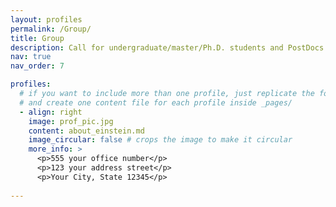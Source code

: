 ```yaml
---
layout: profiles
permalink: /Group/
title: Group
description: Call for undergraduate/master/Ph.D. students and PostDocs. If you are interested in Industrial Cyber-Physical Systems and Intelligent unmanned system, welcome to join us: ruonan.liu@sjtu.edu.cn.
nav: true
nav_order: 7

profiles:
  # if you want to include more than one profile, just replicate the following block
  # and create one content file for each profile inside _pages/
  - align: right
    image: prof_pic.jpg
    content: about_einstein.md
    image_circular: false # crops the image to make it circular
    more_info: >
      <p>555 your office number</p>
      <p>123 your address street</p>
      <p>Your City, State 12345</p>
      
---
```

